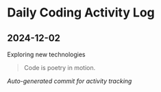 # Daily Coding Activity Log

## 2024-12-02

Exploring new technologies

> Code is poetry in motion.

*Auto-generated commit for activity tracking*
